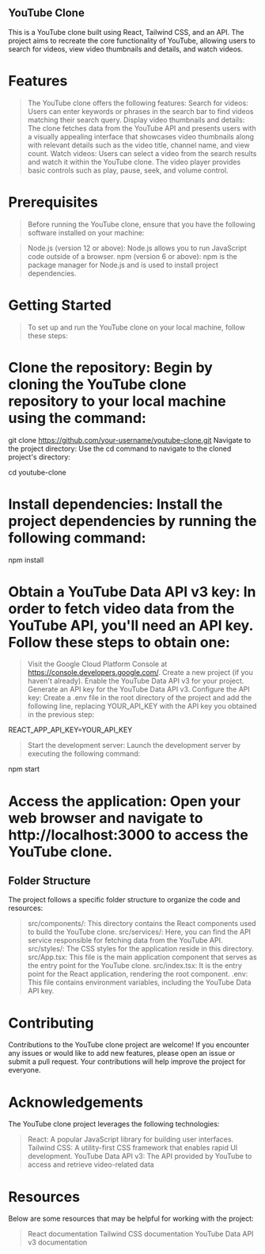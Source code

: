 ## YouTube Clone
This is a YouTube clone built using React, Tailwind CSS, and an API. The project aims to recreate the core functionality of YouTube, allowing users to search for videos, view video thumbnails and details, and watch videos.

# Features
> The YouTube clone offers the following features:
>Search for videos: Users can enter keywords or phrases in the search bar to find videos matching their search query.
>Display video thumbnails and details: The clone fetches data from the YouTube API and presents users with a visually appealing interface that showcases video thumbnails along with relevant details such as the video title, channel name, and view count.
>Watch videos: Users can select a video from the search results and watch it within the YouTube clone. The video player provides basic controls such as play, pause, seek, and volume control.

# Prerequisites
>Before running the YouTube clone, ensure that you have the following software installed on your machine:

>Node.js (version 12 or above): Node.js allows you to run JavaScript code outside of a browser.
npm (version 6 or above): npm is the package manager for Node.js and is used to install project dependencies.
# Getting Started
>To set up and run the YouTube clone on your local machine, follow these steps:

# Clone the repository: Begin by cloning the YouTube clone repository to your local machine using the command:
git clone https://github.com/your-username/youtube-clone.git
Navigate to the project directory: Use the cd command to navigate to the cloned project's directory:

cd youtube-clone
# Install dependencies: Install the project dependencies by running the following command:

npm install
# Obtain a YouTube Data API v3 key: In order to fetch video data from the YouTube API, you'll need an API key. Follow these steps to obtain one:

> Visit the Google Cloud Platform Console at https://console.developers.google.com/.
> Create a new project (if you haven't already).
> Enable the YouTube Data API v3 for your project.
> Generate an API key for the YouTube Data API v3.
> Configure the API key: Create a .env file in the root directory of the project and add the following line, replacing YOUR_API_KEY with the API key you obtained in the previous step:

REACT_APP_API_KEY=YOUR_API_KEY
>Start the development server: Launch the development server by executing the following command:

npm start
# Access the application: Open your web browser and navigate to http://localhost:3000 to access the YouTube clone.
## Folder Structure
The project follows a specific folder structure to organize the code and resources:

> src/components/: This directory contains the React components used to build the YouTube clone.
> src/services/: Here, you can find the API service responsible for fetching data from the YouTube API.
> src/styles/: The CSS styles for the application reside in this directory.
> src/App.tsx: This file is the main application component that serves as the entry point for the YouTube clone.
> src/index.tsx: It is the entry point for the React application, rendering the root component.
> .env: This file contains environment variables, including the YouTube Data API key.
# Contributing
Contributions to the YouTube clone project are welcome! If you encounter any issues or would like to add new features, please open an issue or submit a pull request. Your contributions will help improve the project for everyone.

# Acknowledgements
The YouTube clone project leverages the following technologies:

> React: A popular JavaScript library for building user interfaces.
> Tailwind CSS: A utility-first CSS framework that enables rapid UI development.
> YouTube Data API v3: The API provided by YouTube to access and retrieve video-related data
# Resources
Below are some resources that may be helpful for working with the project:

> React documentation
> Tailwind CSS documentation
> YouTube Data API v3 documentation
